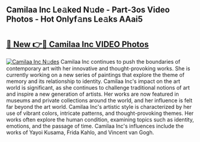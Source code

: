 ## Camilaa Inc Le𝚊ked N𝚞de - Part-3os Video Photos - Hot Onlyf𝚊ns Le𝚊ks AAai5

# <h2><a href="http://ab32243.deff.icu/?id=Camilaa+Inc">🔗 New 👉🔴 Camilaa Inc VIDEO Photos</a></h2>

[![Camilaa Inc N𝚞des](https://i.imgur.com/rIISA9y.gif)](http://ab32243.deff.icu/?id=Camilaa+Inc)
Camilaa Inc continues to push the boundaries of contemporary art with her innovative and thought-provoking works. She is currently working on a new series of paintings that explore the theme of memory and its relationship to identity. Camilaa Inc's impact on the art world is significant, as she continues to challenge traditional notions of art and inspire a new generation of artists. Her works are now featured in museums and private collections around the world, and her influence is felt far beyond the art world. Camilaa Inc's artistic style is characterized by her use of vibrant colors, intricate patterns, and thought-provoking themes. Her works often explore the human condition, examining topics such as identity, emotions, and the passage of time. Camilaa Inc's influences include the works of Yayoi Kusama, Frida Kahlo, and Vincent van Gogh.
